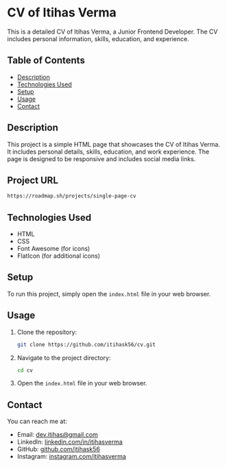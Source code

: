 # CV of Itihas Verma

This is a detailed CV of Itihas Verma, a Junior Frontend Developer. The CV includes personal information, skills, education, and experience.

## Table of Contents

- [Description](#description)
- [Technologies Used](#technologies-used)
- [Setup](#setup)
- [Usage](#usage)
- [Contact](#contact)

## Description

This project is a simple HTML page that showcases the CV of Itihas Verma. It includes personal details, skills, education, and work experience. The page is designed to be responsive and includes social media links.

## Project URL

```sh
https://roadmap.sh/projects/single-page-cv
```
## Technologies Used

- HTML
- CSS
- Font Awesome (for icons)
- FlatIcon (for additional icons)

## Setup

To run this project, simply open the `index.html` file in your web browser.

## Usage

1. Clone the repository:
    ```sh
    git clone https://github.com/itihask56/cv.git
    ```
2. Navigate to the project directory:
    ```sh
    cd cv
    ```
3. Open the `index.html` file in your web browser.

## Contact

You can reach me at:
- Email: dev.itihas@gmail.com
- LinkedIn: [linkedin.com/in/itihasverma](https://linkedin.com/in/itihasverma)
- GitHub: [github.com/itihask56](https://github.com/itihask56)
- Instagram: [instagram.com/itihasverma](https://instagram.com/itihasverma)
